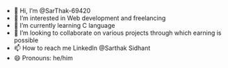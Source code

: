- 👋 Hi, I’m @SarThak-69420
- 👀 I’m interested in Web development and freelancing
- 🌱 I’m currently learning C language
- 💞️ I’m looking to collaborate on various projects through which earning is possible
- 📫 How to reach me LinkedIn @Sarthak Sidhant
- 😄 Pronouns: he/him

<!---
SarThak-69420/SarThak-69420 is a ✨ special ✨ repository because its `README.md` (this file) appears on your GitHub profile.
You can click the Preview link to take a look at your changes.
--->
